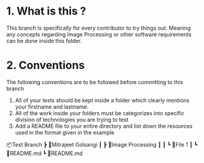 # 1. What is this ?

This branch is specifically for every contributor to try things out. Meaning any concepts regarding Image Processing or other software requirements can be done inside this folder.

# 2. Conventions

The following conventions are to be followed before committing to this branch

1. All of your tests should be kept inside a folder which clearly mentions your firstname and lastname.
2. All of the work inside your folders must be categorizes into specific division of technologies you are trying to test
3. Add a README file to your entire directory and list down the resources used in the format given in the example

📦Test Branch
 ┣ 📂Mitrajeet Golsangi
 ┃ ┣ 📂Image Processing
 ┃ ┃ ┗ 📜File 1
 ┃ ┗ 📜README.md
 ┗ 📜README.md
